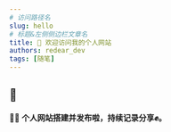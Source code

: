 ```yaml
---
# 访问路径名
slug: hello
# 标题&左侧侧边栏文章名
title: 🎉 欢迎访问我的个人网站
authors: redear_dev
tags: [随笔]
---
```


## 🎉

🎉🎉
**个人网站搭建并发布啦，持续记录分享✊。**